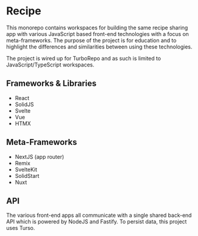 # Recipe 

This monorepo contains workspaces for building the same recipe sharing app with various JavaScript based front-end technologies with a focus on meta-frameworks. The purpose of the project is for education and to highlight the differences and similarities between using these technologies.

The project is wired up for TurboRepo and as such is limited to JavaScript/TypeScript workspaces.

## Frameworks & Libraries

- React
- SolidJS
- Svelte
- Vue
- HTMX

## Meta-Frameworks

- NextJS (app router)
- Remix
- SvelteKit
- SolidStart
- Nuxt

## API

The various front-end apps all communicate with a single shared back-end API which is powered by NodeJS and Fastify.
To persist data, this project uses Turso.